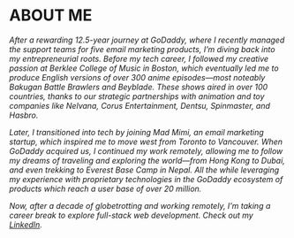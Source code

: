 # ABOUT ME
_After a rewarding 12.5-year journey at GoDaddy, where I recently managed the support teams for five email marketing products, I’m diving back into my entrepreneurial roots.  Before my tech career, I followed my creative passion at Berklee College of Music in Boston, which eventually led me to produce English versions of over 300 anime episodes—most noteably Bakugan Battle Brawlers and Beyblade.  These shows aired in over 100 countries, thanks to our strategic partnerships with animation and toy companies like Nelvana, Corus Entertainment, Dentsu, Spinmaster, and Hasbro._

_Later, I transitioned into tech by joining Mad Mimi, an email marketing startup, which inspired me to move west from Toronto to Vancouver.  When GoDaddy acquired us, I continued my work remotely, allowing me to follow my dreams of traveling and exploring the world—from Hong Kong to Dubai, and even trekking to Everest Base Camp in Nepal.  All the while leveraging my experience with proprietary technologies in the GoDaddy ecosystem of products which reach a user base of over 20 million._

_Now, after a decade of globetrotting and working remotely, I’m taking a career break to explore full-stack web development. Check out my [LinkedIn](https://www.linkedin.com/in/matthewskal)._
